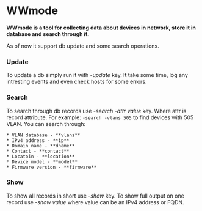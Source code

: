 WWmode
======

**WWmode is a tool for collecting data about devices in network, store it in
database and search through it.**

As of now it support db update and some search operations.

### Update

To update a db simply run it with *-update* key. It take some time, log any
intresting events and even check hosts for some errors.

### Search

To search through db records use *-search -attr value* key. Where attr is
record attribute. For example: `-search -vlans 505` to find devices with 505
VLAN.
You can search through:
    
    * VLAN database - **vlans**
    * IPv4 address - **ip**
    * Domain name - **dname** 
    * Contact - **contact**
    * Locatoin - **location**
    * Device model - **model**
    * Firmware version - **firmware**

### Show

To show all records in short use *-show* key. To show full output on one
record use *-show value* where value can be an IPv4 address or FQDN.
